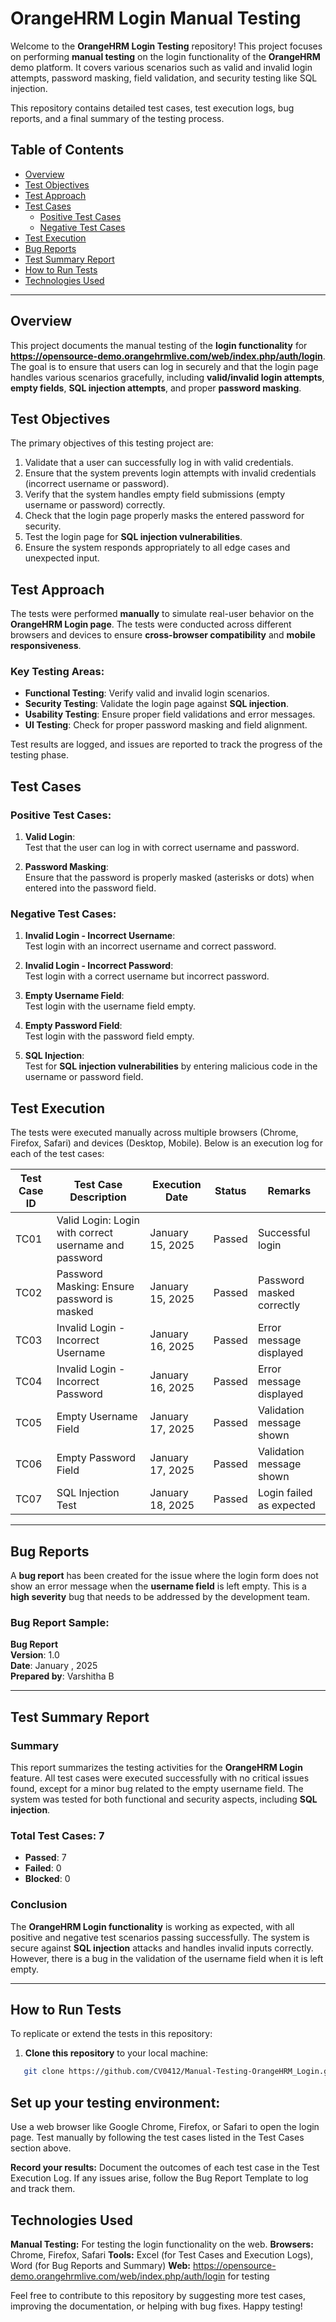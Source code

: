 # OrangeHRM Login Manual Testing

Welcome to the **OrangeHRM Login Testing** repository! This project focuses on performing **manual testing** on the login functionality of the **OrangeHRM** demo platform. It covers various scenarios such as valid and invalid login attempts, password masking, field validation, and security testing like SQL injection.

This repository contains detailed test cases, test execution logs, bug reports, and a final summary of the testing process.

## Table of Contents

- [Overview](#overview)
- [Test Objectives](#test-objectives)
- [Test Approach](#test-approach)
- [Test Cases](#test-cases)
  - [Positive Test Cases](#positive-test-cases)
  - [Negative Test Cases](#negative-test-cases)
- [Test Execution](#test-execution)
- [Bug Reports](#bug-reports)
- [Test Summary Report](#test-summary-report)
- [How to Run Tests](#how-to-run-tests)
- [Technologies Used](#technologies-used)

---

## Overview

This project documents the manual testing of the **login functionality** for **https://opensource-demo.orangehrmlive.com/web/index.php/auth/login**. The goal is to ensure that users can log in securely and that the login page handles various scenarios gracefully, including **valid/invalid login attempts**, **empty fields**, **SQL injection attempts**, and proper **password masking**.

## Test Objectives

The primary objectives of this testing project are:

1. Validate that a user can successfully log in with valid credentials.
2. Ensure that the system prevents login attempts with invalid credentials (incorrect username or password).
3. Verify that the system handles empty field submissions (empty username or password) correctly.
4. Check that the login page properly masks the entered password for security.
5. Test the login page for **SQL injection vulnerabilities**.
6. Ensure the system responds appropriately to all edge cases and unexpected input.

## Test Approach

The tests were performed **manually** to simulate real-user behavior on the **OrangeHRM Login page**. The tests were conducted across different browsers and devices to ensure **cross-browser compatibility** and **mobile responsiveness**.

### Key Testing Areas:
- **Functional Testing**: Verify valid and invalid login scenarios.
- **Security Testing**: Validate the login page against **SQL injection**.
- **Usability Testing**: Ensure proper field validations and error messages.
- **UI Testing**: Check for proper password masking and field alignment.
  
Test results are logged, and issues are reported to track the progress of the testing phase.

## Test Cases

### Positive Test Cases:
1. **Valid Login**:  
   Test that the user can log in with correct username and password.

2. **Password Masking**:  
   Ensure that the password is properly masked (asterisks or dots) when entered into the password field.

### Negative Test Cases:
1. **Invalid Login - Incorrect Username**:  
   Test login with an incorrect username and correct password.

2. **Invalid Login - Incorrect Password**:  
   Test login with a correct username but incorrect password.

3. **Empty Username Field**:  
   Test login with the username field empty.

4. **Empty Password Field**:  
   Test login with the password field empty.

5. **SQL Injection**:  
   Test for **SQL injection vulnerabilities** by entering malicious code in the username or password field.

## Test Execution

The tests were executed manually across multiple browsers (Chrome, Firefox, Safari) and devices (Desktop, Mobile). Below is an execution log for each of the test cases:

| **Test Case ID** | **Test Case Description**                             | **Execution Date**  | **Status**  | **Remarks**             |
|------------------|-------------------------------------------------------|---------------------|-------------|-------------------------|
| TC01             | Valid Login: Login with correct username and password | January 15, 2025    | Passed      | Successful login        |
| TC02             | Password Masking: Ensure password is masked          | January 15, 2025    | Passed      | Password masked correctly|
| TC03             | Invalid Login - Incorrect Username                   | January 16, 2025    | Passed      | Error message displayed |
| TC04             | Invalid Login - Incorrect Password                   | January 16, 2025    | Passed      | Error message displayed |
| TC05             | Empty Username Field                                 | January 17, 2025    | Passed      | Validation message shown|
| TC06             | Empty Password Field                                 | January 17, 2025    | Passed      | Validation message shown|
| TC07             | SQL Injection Test                                   | January 18, 2025    | Passed      | Login failed as expected|

---

## Bug Reports

A **bug report** has been created for the issue where the login form does not show an error message when the **username field** is left empty. This is a **high severity** bug that needs to be addressed by the development team.

### Bug Report Sample:

**Bug Report**  
**Version**: 1.0  
**Date**: January , 2025  
**Prepared by**: Varshitha B

---

## Test Summary Report

### **Summary**  
This report summarizes the testing activities for the **OrangeHRM Login** feature. All test cases were executed successfully with no critical issues found, except for a minor bug related to the empty username field. The system was tested for both functional and security aspects, including **SQL injection**.

### **Total Test Cases**: 7  
- **Passed**: 7  
- **Failed**: 0  
- **Blocked**: 0  

### **Conclusion**  
The **OrangeHRM Login functionality** is working as expected, with all positive and negative test scenarios passing successfully. The system is secure against **SQL injection** attacks and handles invalid inputs correctly. However, there is a bug in the validation of the username field when it is left empty.

---

## How to Run Tests

To replicate or extend the tests in this repository:

1. **Clone this repository** to your local machine:
```bash
   git clone https://github.com/CV0412/Manual-Testing-OrangeHRM_Login.git
```
## Set up your testing environment:

Use a web browser like Google Chrome, Firefox, or Safari to open the login page.
Test manually by following the test cases listed in the Test Cases section above.

**Record your results:**
Document the outcomes of each test case in the Test Execution Log.
If any issues arise, follow the Bug Report Template to log and track them.

## Technologies Used
**Manual Testing:** For testing the login functionality on the web.
**Browsers:** Chrome, Firefox, Safari
**Tools:** Excel (for Test Cases and Execution Logs), Word (for Bug Reports and Summary)
**Web:** https://opensource-demo.orangehrmlive.com/web/index.php/auth/login for testing

Feel free to contribute to this repository by suggesting more test cases, improving the documentation, or helping with bug fixes. Happy testing!


